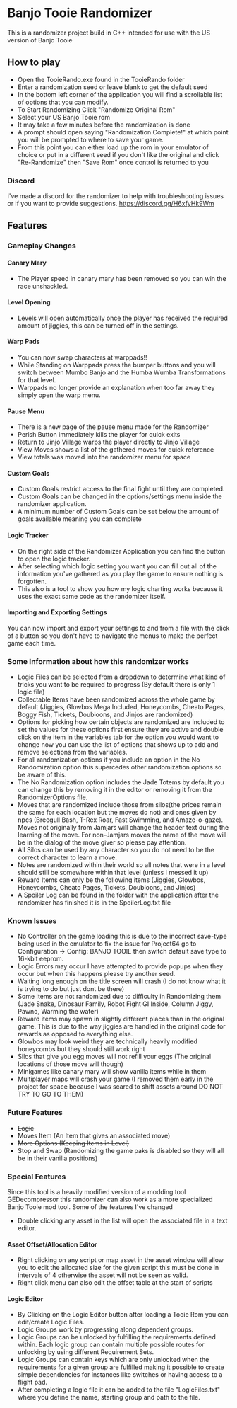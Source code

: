 # Banjo Tooie Randomizer
This is a randomizer project build in C++ intended for use with the US version of Banjo Tooie

## How to play
  - Open the TooieRando.exe found in the TooieRando folder
  - Enter a randomization seed or leave blank to get the default seed
  - In the bottom left corner of the application you will find a scrollable list of options that you can modify.
  - To Start Randomizing Click "Randomize Original Rom"
  - Select your US Banjo Tooie rom
  - It may take a few minutes before the randomization is done
  - A prompt should open saying "Randomization Complete!" at which point you will be prompted to where to save your game.
  - From this point you can either load up the rom in your emulator of choice or put in a different seed if you don't like the original and click "Re-Randomize" then "Save Rom" once control is returned to you

### Discord
I've made a discord for the randomizer to help with troubleshooting issues or if you want to provide suggestions. https://discord.gg/H6xfyHk9Wm
## Features
### Gameplay Changes
#### Canary Mary 
- The Player speed in canary mary has been removed so you can win the race unshackled.
#### Level Opening
- Levels will open automatically once the player has received the required amount of jiggies, this can be turned off in the settings.
#### Warp Pads
- You can now swap characters at warppads!!
- While Standing on Warppads press the bumper buttons and you will switch between Mumbo Banjo and the Humba Wumba Transformations for that level.
- Warppads no longer provide an explanation when too far away they simply open the warp menu.
#### Pause Menu
- There is a new page of the pause menu made for the Randomizer
- Perish Button immediately kills the player for quick exits
- Return to Jinjo Village warps the player directly to Jinjo Village
- View Moves shows a list of the gathered moves for quick reference
- View totals was moved into the randomizer menu for space
#### Custom Goals
- Custom Goals restrict access to the final fight until they are completed.
- Custom Goals can be changed in the options/settings menu inside the randomizer application.
- A minimum number of Custom Goals can be set below the amount of goals available meaning you can complete 
#### Logic Tracker
- On the right side of the Randomizer Application you can find the button to open the logic tracker.
- After selecting which logic setting you want you can fill out all of the information you've gathered as you play the game to ensure nothing is forgotten.
- This also is a tool to show you how my logic charting works because it uses the exact same code as the randomizer itself.
#### Importing and Exporting Settings
You can now import and export your settings to and from a file with the click of a button so you don't have to navigate the menus to make the perfect game each time. 

### Some Information about how this randomizer works
  - Logic Files can be selected from a dropdown to determine what kind of tricks you want to be required to progress (By default there is only 1 logic file) 
  - Collectable Items have been randomized across the whole game by default (Jiggies, Glowbos Mega Included, Honeycombs, Cheato Pages, Boggy Fish, Tickets, Doubloons, and Jinjos are randomized)
  - Options for picking how certain objects are randomized are included to set the values for these options first ensure they are active and double click on the item in the variables tab for the option you would want to change now you can use the list of options that shows up to add and remove selections from the variables.
  - For all randomization options if you include an option in the No Randomization option this supercedes other randomization options so be aware of this.
  - The No Randomization option includes the Jade Totems by default you can change this by removing it in the editor or removing it from the RandomizerOptions file.
  - Moves that are randomized include those from silos(the prices remain the same for each location but the moves do not) and ones given by npcs (Breegull Bash, T-Rex Roar, Fast Swimming, and Amaze-o-gaze). Moves not originally from Jamjars will change the header text during the learning of the move. For non-Jamjars moves the name of the move will be in the dialog of the move giver so please pay attention. 
  - All Silos can be used by any character so you do not need to be the correct character to learn a move.
  - Notes are randomized within their world so all notes that were in a level should still be somewhere within that level (unless I messed it up)
  - Reward Items can only be the following items (Jiggies, Glowbos, Honeycombs, Cheato Pages, Tickets, Doubloons, and Jinjos)
  - A Spoiler Log can be found in the folder with the application after the randomizer has finished it is in the SpoilerLog.txt file
### Known Issues
  - No Controller on the game loading this is due to the incorrect save-type being used in the emulator to fix the issue for Project64 go to Configuration -> Config: BANJO TOOIE then switch default save type to 16-kbit eeprom.
  - Logic Errors may occur I have attempted to provide popups when they occur but when this happens please try another seed.
  - Waiting long enough on the title screen will crash (I do not know what it is trying to do but just dont be there)
  - Some Items are not randomized due to difficulty in Randomizing them (Jade Snake, Dinosaur Family, Robot Fight GI Inside, Column Jiggy, Pawno, Warming the water)
  - Reward items may spawn in slightly different places than in the original game. This is due to the way jiggies are handled in the original code for rewards as opposed to everything else.
  - Glowbos may look weird they are technically heavily modified honeycombs but they should still work right
  - Silos that give you egg moves will not refill your eggs (The original locations of those move will though)
  - Minigames like canary mary will show vanilla items while in them
  - Multiplayer maps will crash your game (I removed them early in the project for space because I was scared to shift assets around DO NOT TRY TO GO TO THEM)
### Future Features
  - ~~Logic~~
  - Moves Item (An Item that gives an associated move)
  - ~~More Options (Keeping Items in Level)~~
  - Stop and Swap (Randomizing the game paks is disabled so they will all be in their vanilla positions)

### Special Features
  Since this tool is a heavily modified version of a modding tool GEDecompressor this randomizer can also work as a more specialized Banjo Tooie mod tool.
Some of the features I've changed 
  - Double clicking any asset in the list will open the associated file in a text editor.
#### Asset Offset/Allocation Editor
  - Right clicking on any script or map asset in the asset window will allow you to edit the allocated size for the given script this must be done in intervals of 4 otherwise the asset will not be seen as valid.
  - Right click menu can also edit the offset table at the start of scripts
#### Logic Editor
  - By Clicking on the Logic Editor button after loading a Tooie Rom you can edit/create Logic Files.
  - Logic Groups work by progressing along dependent groups.
  - Logic Groups can be unlocked by fulfilling the requirements defined within. Each logic group can contain multiple possible routes for unlocking by using different Requirement Sets.
  - Logic Groups can contain keys which are only unlocked when the requirements for a given group are fulfilled making it possible to create simple dependencies for instances like switches or having access to a flight pad.
  - After completing a logic file it can be added to the file "LogicFiles.txt" where you define the name, starting group and path to the file.

